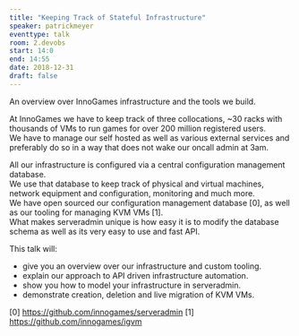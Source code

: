 ```yaml
---
title: "Keeping Track of Stateful Infrastructure"
speaker: patrickmeyer
eventtype: talk
room: 2.devobs
start: 14:0
end: 14:55
date: 2018-12-31
draft: false
---
```


An overview over InnoGames infrastructure and the tools we build.  

At InnoGames we have to keep track of three collocations,
~30 racks with thousands of VMs to run games for over 200 million registered users.  
We have to manage our self hosted as well as various external services and preferably do so in a way that does not wake our oncall admin at 3am.  

All our infrastructure is configured via a central configuration management database.  
We use that database to keep track of physical and virtual machines, network equipment and configuration, monitoring and much more.  
We have open sourced our configuration management database [0], as well as our tooling for managing KVM VMs [1].  
What makes serveradmin unique is how easy it is to modify the database schema as well as its very easy to use and fast API.  

This talk will:

- give you an overview over our infrastructure and custom tooling.
- explain our approach to API driven infrastructure automation.
- show you how to model your infrastructure in serveradmin.
- demonstrate creation, deletion and live migration of KVM VMs.

[0] https://github.com/innogames/serveradmin
[1] https://github.com/innogames/igvm

